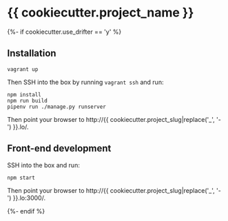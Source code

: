 {{ cookiecutter.project_name }}
=======
{%- if cookiecutter.use_drifter == 'y' %}

Installation
------------

```
vagrant up
```

Then SSH into the box by running `vagrant ssh` and run:

```
npm install
npm run build
pipenv run ./manage.py runserver
```

Then point your browser to http://{{ cookiecutter.project_slug|replace('_', '-') }}.lo/.

Front-end development
-------------

SSH into the box and run:

```
npm start
```

Then point your browser to http://{{ cookiecutter.project_slug|replace('_', '-') }}.lo:3000/.

{%- endif %}

